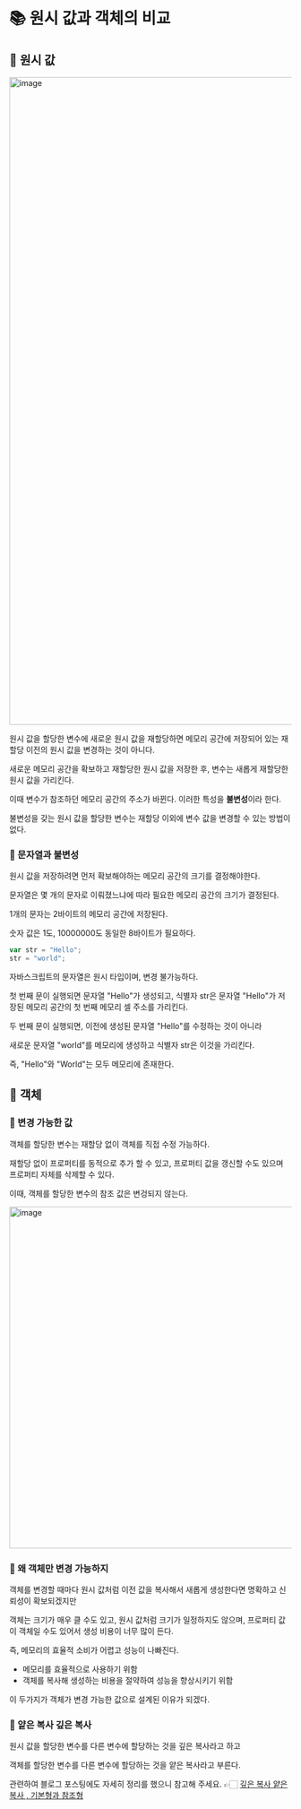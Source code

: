# 📚 원시 값과 객체의 비교

## 🎀 원시 값

<img width="1156" alt="image" src="https://github.com/mingzzi96/js-deep-dive-study/assets/134386378/35693d98-9154-4a07-80df-49cb3bef18db">

원시 값을 할당한 변수에 새로운 원시 값을 재할당하면 메모리 공간에 저장되어 있는 재할당 이전의 원시 값을 변경하는 것이 아니다.

새로운 메모리 공간을 확보하고 재할당한 원시 값을 저장한 후, 변수는 새롭게 재할당한 원시 값을 가리킨다.

이때 변수가 참조하던 메모리 공간의 주소가 바뀐다. 이러한 특성을 **불변성**이라 한다.

불변성을 갖는 원시 값을 할당한 변수는 재할당 이외에 변수 값을 변경할 수 있는 방법이 없다.

### 📌 문자열과 불변성
원시 값을 저장하려면 먼저 확보해야하는 메모리 공간의 크기를 결정해야한다. 

문자열은 몇 개의 문자로 이뤄졌느냐에 따라 필요한 메모리 공간의 크기가 결정된다.

1개의 문자는 2바이트의 메모리 공간에 저장된다.

숫자 값은 1도, 10000000도 동일한 8바이트가 필요하다.

```js
var str = "Hello";
str = "world";
```

자바스크립트의 문자열은 원시 타입이며, 변경 불가능하다.

첫 번째 문이 실행되면 문자열 "Hello"가 생성되고, 식별자 str은 문자열 "Hello"가 저장된 메모리 공간의 첫 번째 메모리 셀 주소를 가리킨다.

두 번째 문이 실행되면, 이전에 생성된 문자열 "Hello"를 수정하는 것이 아니라

새로운 문자열 "world"를 메모리에 생성하고 식별자 str은 이것을 가리킨다.

즉, "Hello"와 "World"는 모두 메모리에 존재한다.

## 🎀 객체
### 📌 변경 가능한 값
객체를 할당한 변수는 재할당 없이 객체를 직접 수정 가능하다.

재할당 없이 프로퍼티를 동적으로 추가 할 수 있고, 프로퍼티 값을 갱신할 수도 있으며 프로퍼티 자체를 삭제할 수 있다.

이때, 객체를 할당한 변수의 참조 값은 변겅되지 않는다.

<img width="610" alt="image" src="https://github.com/mingzzi96/js-deep-dive-study/assets/134386378/1c3b9453-4bb9-4574-9031-1a9305130f79">

### 📌 왜 객체만 변경 가능하지
객체를 변경할 때마다 원시 값처럼 이전 값을 복사해서 새롭게 생성한다면 명확하고 신뢰성이 확보되겠지만

객체는 크기가 매우 클 수도 있고, 원시 값처럼 크기가 일정하지도 않으며, 프로퍼티 값이 객체일 수도 있어서 생성 비용이 너무 많이 든다.

즉, 메모리의 효율적 소비가 어렵고 성능이 나빠진다.

- 메모리를 효율적으로 사용하기 위함
- 객체를 복사해 생성하는 비용을 절약하여 성능을 향상시키기 위함

이 두가지가 객체가 변경 가능한 값으로 설계된 이유가 되겠다.

### 📌 얕은 복사 깊은 복사
원시 값을 할당한 변수를 다른 변수에 할당하는 것을 깊은 복사라고 하고

객체를 할당한 변수를 다른 변수에 할당하는 것을 얕은 복사라고 부른다.

관련하여 블로그 포스팅에도 자세히 정리를 했으니 참고해 주세요.
👉🏻 [깊은 복사 얕은 복사 , 기본형과 참조형](https://velog.io/@ooo3289/JS-얕은-복사-깊은-복사)
